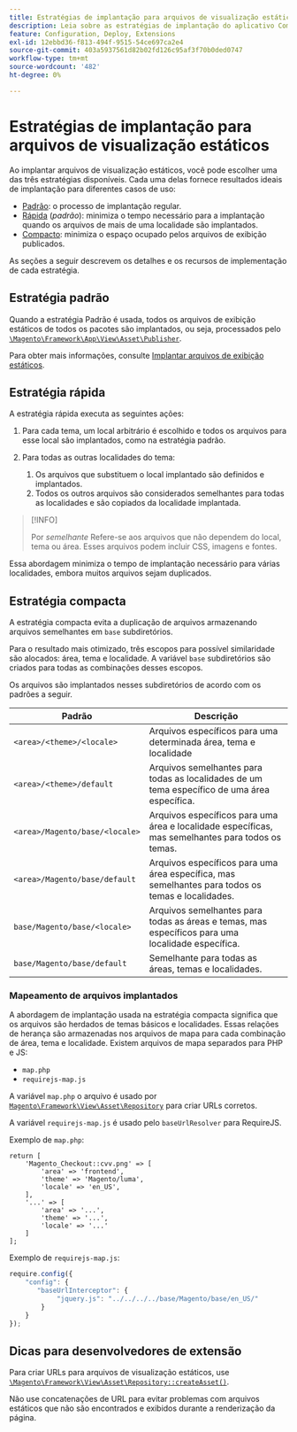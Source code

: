 ```yaml
---
title: Estratégias de implantação para arquivos de visualização estáticos
description: Leia sobre as estratégias de implantação do aplicativo Commerce.
feature: Configuration, Deploy, Extensions
exl-id: 12ebbd36-f813-494f-9515-54ce697ca2e4
source-git-commit: 403a5937561d82b02fd126c95af3f70b0ded0747
workflow-type: tm+mt
source-wordcount: '482'
ht-degree: 0%

---
```


# Estratégias de implantação para arquivos de visualização estáticos

Ao implantar arquivos de visualização estáticos, você pode escolher uma das três estratégias disponíveis. Cada uma delas fornece resultados ideais de implantação para diferentes casos de uso:

- [Padrão](#standard-strategy): o processo de implantação regular.
- [Rápida](#quick-strategy) (_padrão_): minimiza o tempo necessário para a implantação quando os arquivos de mais de uma localidade são implantados.
- [Compacto](#compact-strategy): minimiza o espaço ocupado pelos arquivos de exibição publicados.

As seções a seguir descrevem os detalhes e os recursos de implementação de cada estratégia.

## Estratégia padrão

Quando a estratégia Padrão é usada, todos os arquivos de exibição estáticos de todos os pacotes são implantados, ou seja, processados pelo [`\Magento\Framework\App\View\Asset\Publisher`](https://github.com/magento/magento2/blob/2.4/lib/internal/Magento/Framework/App/View/Asset/Publisher.php).

Para obter mais informações, consulte [Implantar arquivos de exibição estáticos](../cli/static-view-file-deployment.md).

## Estratégia rápida

A estratégia rápida executa as seguintes ações:

1. Para cada tema, um local arbitrário é escolhido e todos os arquivos para esse local são implantados, como na estratégia padrão.
1. Para todas as outras localidades do tema:

   1. Os arquivos que substituem o local implantado são definidos e implantados.
   1. Todos os outros arquivos são considerados semelhantes para todas as localidades e são copiados da localidade implantada.

>[!INFO]
>
>Por _semelhante_ Refere-se aos arquivos que não dependem do local, tema ou área. Esses arquivos podem incluir CSS, imagens e fontes.

Essa abordagem minimiza o tempo de implantação necessário para várias localidades, embora muitos arquivos sejam duplicados.

## Estratégia compacta

A estratégia compacta evita a duplicação de arquivos armazenando arquivos semelhantes em `base` subdiretórios.

Para o resultado mais otimizado, três escopos para possível similaridade são alocados: área, tema e localidade. A variável `base` subdiretórios são criados para todas as combinações desses escopos.

Os arquivos são implantados nesses subdiretórios de acordo com os padrões a seguir.

| Padrão | Descrição |
| ------- | ----------- |
| `<area>/<theme>/<locale>` | Arquivos específicos para uma determinada área, tema e localidade |
| `<area>/<theme>/default` | Arquivos semelhantes para todas as localidades de um tema específico de uma área específica. |
| `<area>/Magento/base/<locale>` | Arquivos específicos para uma área e localidade específicas, mas semelhantes para todos os temas. |
| `<area>/Magento/base/default` | Arquivos específicos para uma área específica, mas semelhantes para todos os temas e localidades. |
| `base/Magento/base/<locale>` | Arquivos semelhantes para todas as áreas e temas, mas específicos para uma localidade específica. |
| `base/Magento/base/default` | Semelhante para todas as áreas, temas e localidades. |

### Mapeamento de arquivos implantados

A abordagem de implantação usada na estratégia compacta significa que os arquivos são herdados de temas básicos e localidades. Essas relações de herança são armazenadas nos arquivos de mapa para cada combinação de área, tema e localidade. Existem arquivos de mapa separados para PHP e JS:

- `map.php`
- `requirejs-map.js`

A variável `map.php` o arquivo é usado por [`Magento\Framework\View\Asset\Repository`](https://github.com/magento/magento2/blob/2.4/lib/internal/Magento/Framework/View/Asset/Repository.php) para criar URLs corretos.

A variável `requirejs-map.js` é usado pelo `baseUrlResolver` para RequireJS.

Exemplo de `map.php`:

```php?start_inline=1
return [
    'Magento_Checkout::cvv.png' => [
        'area' => 'frontend',
        'theme' => 'Magento/luma',
        'locale' => 'en_US',
    ],
    '...' => [
        'area' => '...',
        'theme' => '...',
        'locale' => '...'
    ]
];
```

Exemplo de `requirejs-map.js`:

```js
require.config({
    "config": {
       "baseUrlInterceptor": {
            "jquery.js": "../../../../base/Magento/base/en_US/"
        }
    }
});
```

## Dicas para desenvolvedores de extensão

Para criar URLs para arquivos de visualização estáticos, use [`\Magento\Framework\View\Asset\Repository::createAsset()`](https://github.com/magento/magento2/blob/2.4/lib/internal/Magento/Framework/View/Asset/Repository.php#L211-L244).

Não use concatenações de URL para evitar problemas com arquivos estáticos que não são encontrados e exibidos durante a renderização da página.

